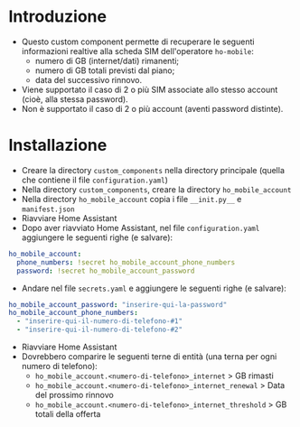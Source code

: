 # Introduzione
- Questo custom component permette di recuperare le seguenti informazioni realtive alla scheda SIM dell'operatore <code>ho-mobile</code>: 
  - numero di GB (internet/dati) rimanenti; 
  - numero di GB totali previsti dal piano;
  - data del successivo rinnovo.
- Viene supportato il caso di 2 o più SIM associate allo stesso account (cioè, alla stessa password).
- Non è supportato il caso di 2 o più account (aventi password distinte).

# Installazione
- Creare la directory <code>custom_components</code> nella directory principale (quella che contiene il file <code>configuration.yaml</code>)
- Nella directory <code>custom_components</code>, creare la directory <code>ho_mobile_account</code>
- Nella directory <code>ho_mobile_account</code> copia i file <code>\_\_init.py\_\_</code> e <code>manifest.json</code>
- Riavviare Home Assistant
- Dopo aver riavviato Home Assistant, nel file <code>configuration.yaml</code> aggiungere le seguenti righe (e salvare):

```yaml
ho_mobile_account:
  phone_numbers: !secret ho_mobile_account_phone_numbers
  password: !secret ho_mobile_account_password
  ```

- Andare nel file <code>secrets.yaml</code> e aggiungere le seguenti righe (e salvare):

```yaml
ho_mobile_account_password: "inserire-qui-la-password"
ho_mobile_account_phone_numbers: 
  - "inserire-qui-il-numero-di-telefono-#1"
  - "inserire-qui-il-numero-di-telefono-#2"  
```

- Riavviare Home Assistant
- Dovrebbero comparire le seguenti terne di entità (una terna per ogni numero di telefono):
  - <code>ho_mobile_account.\<numero-di-telefono\>_internet</code> > GB rimasti
  - <code>ho_mobile_account.\<numero-di-telefono\>_internet_renewal</code> > Data del prossimo rinnovo
  - <code>ho_mobile_account.\<numero-di-telefono\>_internet_threshold</code> > GB totali della offerta


